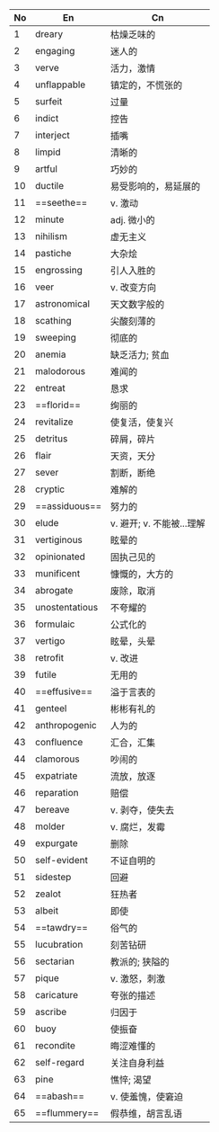 
| No  | En             | Cn                 |
| --- | -------------- | ------------------ |
| 1   | dreary         | 枯燥乏味的              |
| 2   | engaging       | 迷人的                |
| 3   | verve          | 活力，激情              |
| 4   | unflappable    | 镇定的，不慌张的           |
| 5   | surfeit        | 过量                 |
| 6   | indict         | 控告                 |
| 7   | interject      | 插嘴                 |
| 8   | limpid         | 清晰的                |
| 9   | artful         | 巧妙的                |
| 10  | ductile        | 易受影响的，易延展的         |
| 11  | ==seethe==     | v. 激动              |
| 12  | minute         | adj. 微小的           |
| 13  | nihilism       | 虚无主义               |
| 14  | pastiche       | 大杂烩                |
| 15  | engrossing     | 引人入胜的              |
| 16  | veer           | v. 改变方向            |
| 17  | astronomical   | 天文数字般的             |
| 18  | scathing       | 尖酸刻薄的              |
| 19  | sweeping       | 彻底的                |
| 20  | anemia         | 缺乏活力; 贫血           |
| 21  | malodorous     | 难闻的                |
| 22  | entreat        | 恳求                 |
| 23  | ==florid==     | 绚丽的                |
| 24  | revitalize     | 使复活，使复兴            |
| 25  | detritus       | 碎屑，碎片              |
| 26  | flair          | 天资，天分              |
| 27  | sever          | 割断，断绝              |
| 28  | cryptic        | 难解的                |
| 29  | ==assiduous==  | 努力的                |
| 30  | elude          | v. 避开; v. 不能被...理解 |
| 31  | vertiginous    | 眩晕的                |
| 32  | opinionated    | 固执己见的              |
| 33  | munificent     | 慷慨的，大方的            |
| 34  | abrogate       | 废除，取消              |
| 35  | unostentatious | 不夸耀的               |
| 36  | formulaic      | 公式化的               |
| 37  | vertigo        | 眩晕，头晕              |
| 38  | retrofit       | v. 改进              |
| 39  | futile         | 无用的                |
| 40  | ==effusive==   | 溢于言表的              |
| 41  | genteel        | 彬彬有礼的              |
| 42  | anthropogenic  | 人为的                |
| 43  | confluence     | 汇合，汇集              |
| 44  | clamorous      | 吵闹的                |
| 45  | expatriate     | 流放，放逐              |
| 46  | reparation     | 赔偿                 |
| 47  | bereave        | v. 剥夺，使失去          |
| 48  | molder         | v. 腐烂，发霉           |
| 49  | expurgate      | 删除                 |
| 50  | self-evident   | 不证自明的              |
| 51  | sidestep       | 回避                 |
| 52  | zealot         | 狂热者                |
| 53  | albeit         | 即使                 |
| 54  | ==tawdry==     | 俗气的                |
| 55  | lucubration    | 刻苦钻研               |
| 56  | sectarian      | 教派的; 狭隘的           |
| 57  | pique          | v. 激怒，刺激           |
| 58  | caricature     | 夸张的描述              |
| 59  | ascribe        | 归因于                |
| 60  | buoy           | 使振奋                |
| 61  | recondite      | 晦涩难懂的              |
| 62  | self-regard    | 关注自身利益             |
| 63  | pine           | 憔悴; 渴望             |
| 64  | ==abash==      | v. 使羞愧，使窘迫         |
| 65  | ==flummery==   | 假恭维，胡言乱语           |
